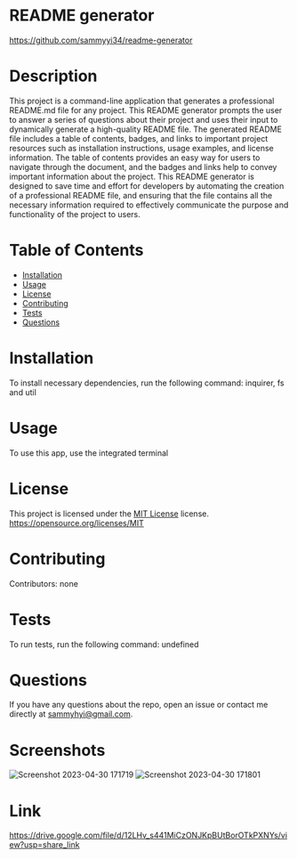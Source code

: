 # README generator
https://github.com/sammyyi34/readme-generator
# Description
This project is a command-line application that generates a professional README.md file for any project. This README generator prompts the user to answer a series of questions about their project and uses their input to dynamically generate a high-quality README file. The generated README file includes a table of contents, badges, and links to important project resources such as installation instructions, usage examples, and license information. The table of contents provides an easy way for users to navigate through the document, and the badges and links help to convey important information about the project. This README generator is designed to save time and effort for developers by automating the creation of a professional README file, and ensuring that the file contains all the necessary information required to effectively communicate the purpose and functionality of the project to users.
# Table of Contents
* [Installation](#installation)
* [Usage](#usage)
* [License](#license)
* [Contributing](#contributing)
* [Tests](#tests)
* [Questions](#questions)
# Installation
To install necessary dependencies, run the following command: inquirer, fs and util
# Usage
To use this app, use the integrated terminal
# License
This project is licensed under the [MIT License](https://img.shields.io/badge/License-MIT-yellow.svg) license. https://opensource.org/licenses/MIT
# Contributing
Contributors: none
# Tests
To run tests, run the following command: undefined
# Questions
If you have any questions about the repo, open an issue or contact me directly at sammyhyi@gmail.com.
# Screenshots
![Screenshot 2023-04-30 171719](https://user-images.githubusercontent.com/128865904/235376682-ab12513f-e646-4f1a-a685-e916f21c8359.png)
![Screenshot 2023-04-30 171801](https://user-images.githubusercontent.com/128865904/235376685-b6bca83f-3e67-401f-baeb-38b11847b6ea.png)
# Link
https://drive.google.com/file/d/12LHv_s441MiCzONJKpBUtBorOTkPXNYs/view?usp=share_link
